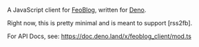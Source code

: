 A JavaScript client for [FeoBlog], written for [Deno].

Right now, this is pretty minimal and is meant to support [rss2fb].

For API Docs, see: <https://doc.deno.land/x/feoblog_client/mod.ts>

[FeoBlog]: https://github.com/NfNitLoop/feoblog/
[Deno]: https://deno.land/
[rss-to-feoblog]: https://github.com/NfNitLoop/rss2fb/
